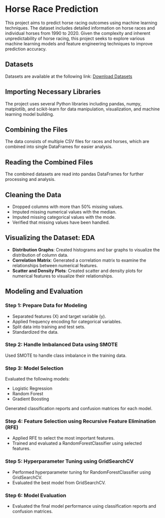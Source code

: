 # Horse Race Prediction

This project aims to predict horse racing outcomes using machine learning techniques. The dataset includes detailed information on horse races and individual horses from 1990 to 2020. Given the complexity and inherent unpredictability of horse racing, this project seeks to explore various machine learning models and feature engineering techniques to improve prediction accuracy.

## Datasets

Datasets are available at the following link: [Download Datasets](https://drive.google.com/file/d/1QIA7LTQVv_JYPRekSUPGXSBEuUdpTjA5/view?usp=sharing)

## Importing Necessary Libraries

The project uses several Python libraries including pandas, numpy, matplotlib, and scikit-learn for data manipulation, visualization, and machine learning model building.

## Combining the Files

The data consists of multiple CSV files for races and horses, which are combined into single DataFrames for easier analysis.

## Reading the Combined Files

The combined datasets are read into pandas DataFrames for further processing and analysis.

## Cleaning the Data

- Dropped columns with more than 50% missing values.
- Imputed missing numerical values with the median.
- Imputed missing categorical values with the mode.
- Verified that missing values have been handled.

## Visualizing the Dataset: EDA

- **Distribution Graphs**: Created histograms and bar graphs to visualize the distribution of column data.
- **Correlation Matrix**: Generated a correlation matrix to examine the relationships between numerical features.
- **Scatter and Density Plots**: Created scatter and density plots for numerical features to visualize their relationships.

## Modeling and Evaluation

### Step 1: Prepare Data for Modeling

- Separated features (X) and target variable (y).
- Applied frequency encoding for categorical variables.
- Split data into training and test sets.
- Standardized the data.

### Step 2: Handle Imbalanced Data using SMOTE

Used SMOTE to handle class imbalance in the training data.

### Step 3: Model Selection

Evaluated the following models:
- Logistic Regression
- Random Forest
- Gradient Boosting

Generated classification reports and confusion matrices for each model.

### Step 4: Feature Selection using Recursive Feature Elimination (RFE)

- Applied RFE to select the most important features.
- Trained and evaluated a RandomForestClassifier using selected features.

### Step 5: Hyperparameter Tuning using GridSearchCV

- Performed hyperparameter tuning for RandomForestClassifier using GridSearchCV.
- Evaluated the best model from GridSearchCV.

### Step 6: Model Evaluation

- Evaluated the final model performance using classification reports and confusion matrices.
